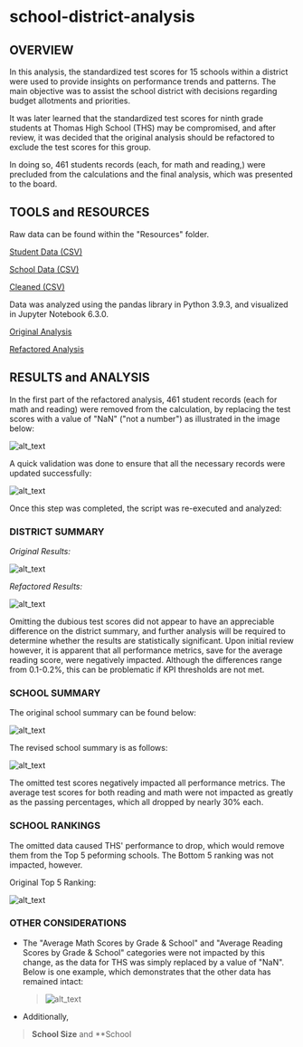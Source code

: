 # school-district-analysis

## OVERVIEW

In this analysis, the standardized test scores for 15 schools within a district were used to provide insights on performance trends and patterns. The main objective was to assist the school district with decisions regarding budget allotments and priorities.

It was later learned that the standardized test scores for ninth grade students at Thomas High School (THS) may be compromised, and after review, it was decided that the original analysis should be refactored to exclude the test scores for this group. 

In doing so, 461 students records (each, for math and reading,) were precluded from the calculations and the final analysis, which was presented to the board.

## TOOLS and RESOURCES

Raw data can be found within the "Resources" folder.

[Student Data (CSV)](https://github.com/farwaali08/school-district-analysis/blob/87c86d29c1de87fb2eb3d07676465312682ac573/Resources/students_complete.csv)

[School Data (CSV)](https://github.com/farwaali08/school-district-analysis/blob/87c86d29c1de87fb2eb3d07676465312682ac573/Resources/schools_complete.csv)

[Cleaned (CSV)](https://github.com/farwaali08/school-district-analysis/blob/87c86d29c1de87fb2eb3d07676465312682ac573/Resources/clean_students_complete.csv)

Data was analyzed using the pandas library in Python 3.9.3, and visualized in Jupyter Notebook 6.3.0.

[Original Analysis](https://github.com/farwaali08/school-district-analysis/blob/87c86d29c1de87fb2eb3d07676465312682ac573/PyCitySchools.ipynb)

[Refactored Analysis](https://github.com/farwaali08/school-district-analysis/blob/87c86d29c1de87fb2eb3d07676465312682ac573/PyCitySchools_Challenge_starter_code.ipynb)

## RESULTS and ANALYSIS

In the first part of the refactored analysis, 461 student records (each for math and reading) were removed from the calculation, by replacing the test scores with a value of "NaN" ("not a number") as illustrated in the image below:


![alt_text](https://github.com/farwaali08/school-district-analysis/blob/57b2eb6334d7382702f0c19bd3fa3bdf1b8458e3/NaN1.png)



A quick validation was done to ensure that all the necessary records were updated successfully:


![alt_text](https://github.com/farwaali08/school-district-analysis/blob/7737c1b38c37e0968c88b1495a9089747d2e1e45/confirmnan.png)



Once this step was completed, the script was re-executed and analyzed:


### **DISTRICT SUMMARY**

*Original Results:*

![alt_text](https://github.com/farwaali08/school-district-analysis/blob/06bf8b29ec5b0efed0cd250ed90730d528d81efc/district_summary_1.png)



*Refactored Results:*

![alt_text](https://github.com/farwaali08/school-district-analysis/blob/06bf8b29ec5b0efed0cd250ed90730d528d81efc/district_summary_2.png)


Omitting the dubious test scores did not appear to have an appreciable difference on the district summary, and further analysis will be required to determine whether the results are statistically significant. Upon initial review however, it is apparent that all performance metrics, save for the average reading score, were negatively impacted. Although the differences range from 0.1-0.2%, this can be problematic if KPI thresholds are not met.


### **SCHOOL SUMMARY**

The original school summary can be found below:

![alt_text](https://github.com/farwaali08/school-district-analysis/blob/f01c68852ace92c7335850f461e7531e874e4491/SCHOOL_SUMMARY1.png)


The revised school summary is as follows:

![alt_text](https://github.com/farwaali08/school-district-analysis/blob/f01c68852ace92c7335850f461e7531e874e4491/SCHOOL_SUM_REFAC.png)

The omitted test scores negatively impacted all performance metrics. The average test scores for both reading and math were not impacted as greatly as the passing percentages, which all dropped by nearly 30% each.


### **SCHOOL RANKINGS**

The omitted data caused THS' performance to drop, which would remove them from the Top 5 peforming schools. The Bottom 5 ranking was not impacted, however.


Original Top 5 Ranking:

![alt_text](https://github.com/farwaali08/school-district-analysis/blob/6fbf7f530e90e75ab726ccf90994125872d8b7e9/Top_5_Original.png)



### **OTHER CONSIDERATIONS**

* The "Average Math Scores by Grade & School" and "Average Reading Scores by Grade & School" categories were not impacted by this change, as the data for THS was simply replaced by a value of "NaN". Below is one example, which demonstrates that the other data has remained intact:

     > ![alt_text](https://github.com/farwaali08/school-district-analysis/blob/c636ddfc9588e2e6b0b40622b2062fa76994352e/nan_no_impact.png) 


* Additionally,
> **School Size** and **School

